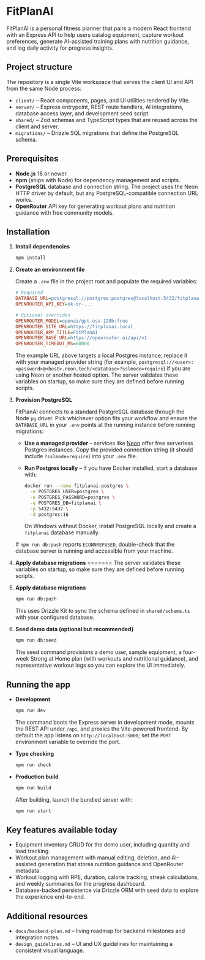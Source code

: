 # FitPlanAI

FitPlanAI is a personal fitness planner that pairs a modern React frontend with an Express API to help users catalog equipment, capture workout preferences, generate AI-assisted training plans with nutrition guidance, and log daily activity for progress insights.

## Project structure

The repository is a single Vite workspace that serves the client UI and API from the same Node process:

- `client/` – React components, pages, and UI utilities rendered by Vite.
- `server/` – Express entrypoint, REST route handlers, AI integrations, database access layer, and development seed script.
- `shared/` – Zod schemas and TypeScript types that are reused across the client and server.
- `migrations/` – Drizzle SQL migrations that define the PostgreSQL schema.

## Prerequisites

- **Node.js** 18 or newer.
- **npm** (ships with Node) for dependency management and scripts.
- **PostgreSQL** database and connection string. The project uses the Neon HTTP driver by default, but any PostgreSQL-compatible connection URL works.
- **OpenRouter** API key for generating workout plans and nutrition guidance with free community models.

## Installation

1. **Install dependencies**

   ```bash
   npm install
   ```

2. **Create an environment file**

   Create a `.env` file in the project root and populate the required variables:

   ```ini
   # Required
   DATABASE_URL=postgresql://postgres:postgres@localhost:5432/fitplanai
   OPENROUTER_API_KEY=sk-or-...

   # Optional overrides
   OPENROUTER_MODEL=openai/gpt-oss-120b:free
   OPENROUTER_SITE_URL=https://fitplanai.local
   OPENROUTER_APP_TITLE=FitPlanAI
   OPENROUTER_BASE_URL=https://openrouter.ai/api/v1
   OPENROUTER_TIMEOUT_MS=60000
   ```


   The example URL above targets a local Postgres instance; replace it with your managed provider string (for example,
   `postgresql://<user>:<password>@<host>.neon.tech/<database>?sslmode=require`) if you are using Neon or another hosted
   option. The server validates these variables on startup, so make sure they are defined before running scripts.

3. **Provision PostgreSQL**

   FitPlanAI connects to a standard PostgreSQL database through the Node `pg` driver. Pick whichever option fits your
   workflow and ensure the `DATABASE_URL` in your `.env` points at the running instance before running migrations:

   - **Use a managed provider** – services like [Neon](https://neon.tech) offer free serverless Postgres instances. Copy
     the provided connection string (it should include `?sslmode=require`) into your `.env` file.
   - **Run Postgres locally** – if you have Docker installed, start a database with:

     ```bash
     docker run --name fitplanai-postgres \
       -e POSTGRES_USER=postgres \
       -e POSTGRES_PASSWORD=postgres \
       -e POSTGRES_DB=fitplanai \
       -p 5432:5432 \
       -d postgres:16
     ```

     On Windows without Docker, install PostgreSQL locally and create a `fitplanai` database manually.

   If `npm run db:push` reports `ECONNREFUSED`, double-check that the database server is running and accessible from your
   machine.

4. **Apply database migrations**
=======
   The server validates these variables on startup, so make sure they are defined before running scripts.

3. **Apply database migrations**

   ```bash
   npm run db:push
   ```

   This uses Drizzle Kit to sync the schema defined in `shared/schema.ts` with your configured database.

4. **Seed demo data (optional but recommended)**

   ```bash
   npm run db:seed
   ```

   The seed command provisions a demo user, sample equipment, a four-week Strong at Home plan (with workouts and nutritional guidance), and representative workout logs so you can explore the UI immediately.

## Running the app

- **Development**

  ```bash
  npm run dev
  ```

  The command boots the Express server in development mode, mounts the REST API under `/api`, and proxies the Vite-powered frontend. By default the app listens on `http://localhost:5000`; set the `PORT` environment variable to override the port.

- **Type checking**

  ```bash
  npm run check
  ```

- **Production build**

  ```bash
  npm run build
  ```

  After building, launch the bundled server with:

  ```bash
  npm run start
  ```

## Key features available today

- Equipment inventory CRUD for the demo user, including quantity and load tracking.
- Workout plan management with manual editing, deletion, and AI-assisted generation that stores nutrition guidance and OpenRouter metadata.
- Workout logging with RPE, duration, calorie tracking, streak calculations, and weekly summaries for the progress dashboard.
- Database-backed persistence via Drizzle ORM with seed data to explore the experience end-to-end.

## Additional resources

- `docs/backend-plan.md` – living roadmap for backend milestones and integration notes.
- `design_guidelines.md` – UI and UX guidelines for maintaining a consistent visual language.

